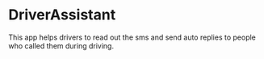 # DriverAssistant
This app helps drivers to read out the sms and send auto replies to people who called them during driving.

